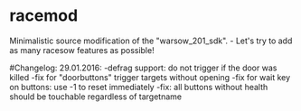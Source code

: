 # racemod
Minimalistic source modification of the "warsow_201_sdk". - Let's try to add as many racesow features as possible!

#Changelog:
29.01.2016:
-defrag support: do not trigger if the door was killed
-fix for "doorbuttons" trigger targets without opening
-fix for wait key on buttons: use -1 to reset immediately
-fix: all buttons without health should be touchable regardless of targetname
